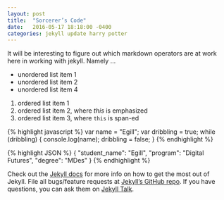 ```yaml
---
layout: post
title:  "Sorcerer’s Code"
date:   2016-05-17 18:18:00 -0400
categories: jekyll update harry potter
---
```

It will be interesting to figure out which markdown operators are at work here in working with jekyll. Namely …

- unordered list item 1
- unordered list item 2
- unordered list item 4

1. ordered list item 1
2. ordered list item 2, where _this_ is emphasized
3. ordered list item 3, where `this` is span-ed

{% highlight javascript %}
var name = "Egill";
var dribbling = true;
while (dribbling) {
	console.log(name);
	dribbling = false;
}
{% endhighlight %}

{% highlight JSON %}
{
	"student_name": "Egill",
	"program": "Digital Futures",
	"degree": "MDes"
}
{% endhighlight %}

Check out the [Jekyll docs][jekyll-docs] for more info on how to get the most out of Jekyll. File all bugs/feature requests at [Jekyll’s GitHub repo][jekyll-gh]. If you have questions, you can ask them on [Jekyll Talk][jekyll-talk].

[jekyll-docs]: http://jekyllrb.com/docs/home
[jekyll-gh]:   https://github.com/jekyll/jekyll
[jekyll-talk]: https://talk.jekyllrb.com/
